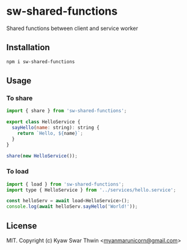 # sw-shared-functions

Shared functions between client and service worker

## Installation

```sh
npm i sw-shared-functions
```

## Usage

### To share

```js
import { share } from 'sw-shared-functions';

export class HelloService {
  sayHello(name: string): string {
    return `Hello, ${name}`;
  }
}

share(new HelloService());
```

### To load

```js
import { load } from 'sw-shared-functions';
import type { HelloService } from '../services/hello.service';

const helloServ = await load<HelloService>();
console.log(await helloServ.sayHello('World!'));
```

## License

MIT. Copyright (c) Kyaw Swar Thwin &lt;myanmarunicorn@gmail.com&gt;
